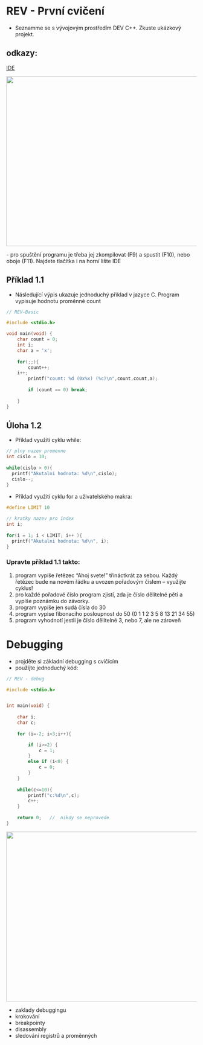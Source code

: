 # REV - První cvičení
- Seznamme se s vývojovým prostředím DEV C++. Zkuste ukázkový projekt.

## odkazy:
[IDE](https://sourceforge.net/projects/orwelldevcpp/)

<p align="center">
  <img width="700" height="450" src="https://github.com/MBrablc/BUT-FME-REV/blob/master/02_cv_zadani/01_CV_Uvod/Prostredi.png">
</p>
- pro spuštění programu je třeba jej zkompilovat (F9) a spustit (F10), nebo oboje (F11). Najdete tlačítka i na horní lište IDE

## Příklad 1.1
* Následující výpis ukazuje jednoduchý příklad v jazyce C. Program vypisuje hodnotu proměnné count 
```c
// REV-Basic

#include <stdio.h>

void main(void) {
    char count = 0;
    int i;
    char a = 'x';
  
    for(;;){
        count++;
	i++;
        printf("count: %d (0x%x) (%c)\n",count,count,a);
        
        if (count == 0) break;
 
    }
}
```

## Úloha 1.2

* Příklad využití cyklu while: 
```c
// plny nazev promenne
int cislo = 10;
 
while(cislo > 0){
  printf("Akutalni hodnota: %d\n",cislo);
  cislo--;
}
```

* Příklad využití cyklu for a uživatelského makra: 
```c
#define LIMIT 10
 
// kratky nazev pro index
int i;
 
for(i = 1; i < LIMIT; i++ ){
  printf("Akutalni hodnota: %d\n", i);
}
```
### Upravte příklad 1.1 takto:

   1) program vypíše řetězec “Ahoj svete!” třináctkrát za sebou. Každý řetězec bude na novém řádku a uvozen pořadovým číslem – využijte cyklus!
   2) pro každé pořadové číslo program zjistí, zda je číslo dělitelné pěti a vypíše poznámku do závorky.
   3) program vypíše jen sudá čísla do 30
   4) program vypise fibonaciho posloupnost do 50 (0 1 1 2 3 5 8 13 21 34 55)
   5) program vyhodnotí jestli je číslo dělitelné 3, nebo 7, ale ne zároveň

# Debugging 
- projděte si základní debugging s cvičícím
- použíjte jednoduchý kód:
```c
// REV - debug

#include <stdio.h>


int main(void) {
    
    char i;
    char c;
   
	for (i=-2; i<3;i++){

		if (i>=2) {                          
		    c = 1;                       
		}
		else if (i<0) {
		    c = 0;
		} 
	}
	
	while(c<=10){
		printf("c:%d\n",c);
		c++;
	}
    	
    return 0;	//  nikdy se neprovede
}
```

<p align="center">
  <img width="700" height="450" src="https://github.com/MBrablc/BUT-FME-REV/blob/master/02_cv_zadani/01_CV_Uvod/Debug.png">
</p>

- zaklady debuggingu
- krokování
- breakpointy
- disassembly
- sledování registrů a proměnných
